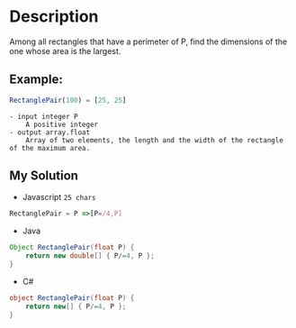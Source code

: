 # Description

Among all rectangles that have a perimeter of P, find the dimensions of the one whose area is the largest.

## Example:
```javascript
RectanglePair(100) = [25, 25]
```

    - input integer P
        A positive integer
    - output array.float
        Array of two elements, the length and the width of the rectangle of the maximum area.

## My Solution
* Javascript `25 chars`

``` javascript
RectanglePair = P =>[P=/4,P]
```
* Java

```java
Object RectanglePair(float P) {
    return new double[] { P/=4, P };
}
```
* C#

```csharp
object RectanglePair(float P) {
    return new[] { P/=4, P };
}
```

